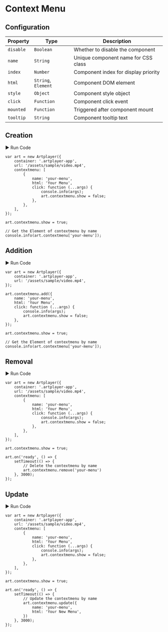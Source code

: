 # Context Menu

## Configuration

| Property  | Type                | Description                          |
| --------- | ------------------- | ------------------------------------ |
| `disable` | `Boolean`           | Whether to disable the component     |
| `name`    | `String`            | Unique component name for CSS class  |
| `index`   | `Number`            | Component index for display priority |
| `html`    | `String`, `Element` | Component DOM element                |
| `style`   | `Object`            | Component style object               |
| `click`   | `Function`          | Component click event                |
| `mounted` | `Function`          | Triggered after component mount      |
| `tooltip` | `String`            | Component tooltip text               |

## Creation

<div className="run-code">▶ Run Code</div>

```js{4-13}
var art = new Artplayer({
    container: '.artplayer-app',
    url: '/assets/sample/video.mp4',
    contextmenu: [
        {
            name: 'your-menu',
            html: 'Your Menu',
            click: function (...args) {
                console.info(args);
                art.contextmenu.show = false;
            },
        },
    ],
});

art.contextmenu.show = true;

// Get the Element of contextmenu by name
console.info(art.contextmenu['your-menu']);
```

## Addition

<div className="run-code">▶ Run Code</div>

```js{6-13}
var art = new Artplayer({
    container: '.artplayer-app',
    url: '/assets/sample/video.mp4',
});

art.contextmenu.add({
    name: 'your-menu',
    html: 'Your Menu',
    click: function (...args) {
        console.info(args);
        art.contextmenu.show = false;
    },
});

art.contextmenu.show = true;

// Get the Element of contextmenu by name
console.info(art.contextmenu['your-menu']);
```

## Removal

<div className="run-code">▶ Run Code</div>

```js{21}
var art = new Artplayer({
    container: '.artplayer-app',
    url: '/assets/sample/video.mp4',
    contextmenu: [
        {
            name: 'your-menu',
            html: 'Your Menu',
            click: function (...args) {
                console.info(args);
                art.contextmenu.show = false;
            },
        },
    ],
});

art.contextmenu.show = true;

art.on('ready', () => {
    setTimeout(() => {
        // Delete the contextmenu by name
        art.contextmenu.remove('your-menu')
    }, 3000);
});
```

## Update

<div className="run-code">▶ Run Code</div>

```js{21-24}
var art = new Artplayer({
    container: '.artplayer-app',
    url: '/assets/sample/video.mp4',
    contextmenu: [
        {
            name: 'your-menu',
            html: 'Your Menu',
            click: function (...args) {
                console.info(args);
                art.contextmenu.show = false;
            },
        },
    ],
});

art.contextmenu.show = true;

art.on('ready', () => {
    setTimeout(() => {
        // Update the contextmenu by name
        art.contextmenu.update({
            name: 'your-menu',
            html: 'Your New Menu',
        })
    }, 3000);
});